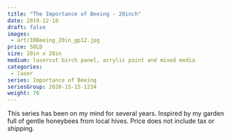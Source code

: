 ```yaml
---
title: "The Importance of Beeing - 20inch"
date: 2019-12-10
draft: false
images:
 - art/IOBeeing_20in_gp12.jpg
price: SOLD
size: 20in x 20in 
medium: lasercut birch panel, acrylic paint and mixed media
categories:
 - laser
series: Importance of Beeing
seriesGroup: 2020-15-15-1234
weight: 70
---
```


This series has been on my mind for several years. Inspired by my garden full of gentle honeybees from local hives. Price does not include tax or shipping.
